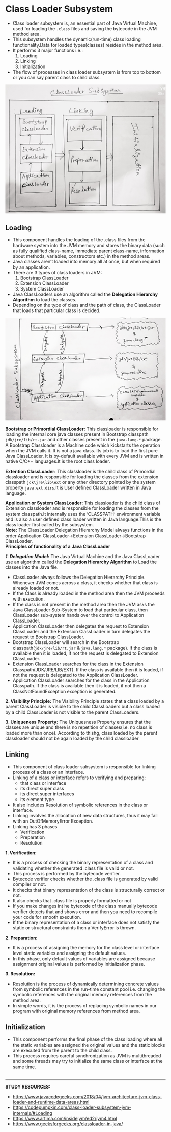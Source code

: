 # Class Loader Subsystem
* Class loader subsystem is, an essential part of Java Virtual Machine, used for loading the `.class` files and saving the bytecode in the JVM method area.
* This subsystem handles the dynamic(run-time) class loading functionality.Data for loaded types(classes) resides in the method area.
* It performs 3 major functions i.e.:
  1. Loading
  2. Linking
  3. Initialization
* The flow of processes in class loader subsystem is from top to bottom or you can say parent class to child class.

![picture alt](https://github.com/mittulmandhan/java-interview-prep/blob/master/img/classloaders/classloader_subsystem.jpg)
  
## Loading
* This component handles the loading of the .class files from the hardware system into the JVM memory and stores the binary data (such as fully qualified class-name, immediate parent class-name, information about methods, variables, constructors etc.) in the method areas.
* Java classes aren’t loaded into memory all at once, but when required by an application.
* There are 3 types of class loaders in JVM: 
  1. Bootstrap ClassLoader
  2. Extension ClassLoader
  3. System ClassLoader
* Java ClassLoaders use an algorithm called the <b>Delegation Hierarchy Algorithm</b> to load the classes.
* Depending on the type of class and the path of class, the ClassLoader that loads that particular class is decided.

![picture alt](https://github.com/mittulmandhan/java-interview-prep/blob/master/img/classloaders/types_of_classloaders.jpg)

__Bootstrap or Primordial ClassLoader:__ This classloader is responsible for loading the internal core java classes present in Bootstrap classpath `jdk/jre/lib/rt.jar` and other classes present in the `java.lang.*` package. A Bootstrap Classloader is a Machine code which kickstarts the operation when the JVM calls it. It is not a java class. Its job is to load the first pure Java ClassLoader. It is by-default available with every JVM and is written in native C/C++ languages.It is the root class loader.

__Extention ClassLoader:__ This classloader is the child class of Primordial classloader and is responsible for loading the classes from the extension classpath `jdk\jre\lib\ext` or any other directory pointed by the system property `java.ext.dirs`.It is User defined ClassLoader written in Java language.

__Application or System ClassLoader:__ This classloader is the child class of Extension classloader and is responsible for loading the classes from the system classpath.It internally uses the ‘CLASSPATH‘ environment variable and is also a user defined class loader written in Java language.This is the class loader first called by the subsystem.
<br>
__Note:__ The ClassLoader Delegation Hierarchy Model always functions in the order Application ClassLoader->Extension ClassLoader->Bootstrap ClassLoader.
<br>
__Principles of functionality of a Java ClassLoader__

___1. Delegation Model:___ The Java Virtual Machine and the Java ClassLoader use an algorithm called the <b>Delegation Hierarchy Algorithm</b> to Load the classes into the Java file.
* ClassLoader always follows the Delegation Hierarchy Principle.
Whenever JVM comes across a class, it checks whether that class is already loaded or not.
* If the Class is already loaded in the method area then the JVM proceeds with execution.
* If the class is not present in the method area then the JVM asks the Java ClassLoader Sub-System to load that particular class, then ClassLoader sub-system hands over the control to Application ClassLoader.
* Application ClassLoader then delegates the request to Extension ClassLoader and the Extension ClassLoader in turn delegates the request to Bootstrap ClassLoader.
* Bootstrap ClassLoader will search in the Bootstrap classpath(`jdk/jre/lib/rt.jar` & `java.lang.*` package). If the class is available then it is loaded, if not the request is delegated to Extension ClassLoader.
* Extension ClassLoader searches for the class in the Extension Classpath(JDK/JRE/LIB/EXT). If the class is available then it is loaded, if not the request is delegated to the Application ClassLoader.
* Application ClassLoader searches for the class in the Application Classpath. If the class is available then it is loaded, if not then a ClassNotFoundException exception is generated.

__2. Visibility Principle:__ The Visibility Principle states that a class loaded by a parent ClassLoader is visible to the child ClassLoaders but a class loaded by a child ClassLoader is not visible to the parent ClassLoaders.

__3. Uniqueness Property:__ The Uniquesness Property ensures that the classes are unique and there is no repetition of classes(i.e. no class is loaded more than once). According to thishg, class loaded by the parent classloader should not be again loaded by the child classloader

## Linking
* This component of class loader subsystem is responsible for linking process of a class or an interface.
* Linking of a class or interface refers to verifying and preparing:
  * that class or interface
  * its direct super class
  * its direct super interfaces
  * its element type
* It also includes Resolution of symbolic references in the class or interface.
* Linking involves the allocation of new data structures, thus it may fail with an OutOfMemoryError Exception.
* Linking has 3 phases
  * Verification
  * Preparation
  * Resolution

__1. Verification:__ 
* It is a process of checking the binary representation of a class and validating whether the generated .class file is valid or not.
* This process is performed by the bytecode verifier.
* Bytecode verifier checks whether the .class file is generated by valid compiler or not.
* It checks that binary representation of the class is structurally correct or not.
* It also checks that .class file is properly formatted or not
* If you make changes int he bytecode of the class manually bytecode verifier detects that and shows error and then you need to recompile your code for smooth execution.
* If the binary representation of a class or interface does not satisfy the static or structural constraints then a VerifyError is thrown.

__2. Preparation:__ 
* It is a process of assigning the memory for the class level or interface level static variables and assigning the default values.
* In this phase, only default values of variables are assigned because assignment original values is performed by Initialization phase.

__3. Resolution:__
* Resolution is the process of dynamically determining concrete values from symbolic references in the run-time constant pool i.e. changing the symbolic references with the original memory references from the method area.
* In simple words, it is the process of replacing symbolic names in our program with original memory references from method area.

## Initialization
* This component performs the final phase of the class loading where all the static variables are assigned the original values and the static blocks are executed from the parent to the child class.
* This process requires careful synchronization as JVM is multithreaded and some threads may try to initialize the same class or interface at the same time.
<br><br>
-----------------------------------------------------------------------------
__STUDY RESOURCES:__
* https://www.javacodegeeks.com/2018/04/jvm-architecture-jvm-class-loader-and-runtime-data-areas.html
* https://codepumpkin.com/class-loader-subsystem-jvm-internals/#Loading
* https://www.artima.com/insidejvm/ed2/jvm4.html
* https://www.geeksforgeeks.org/classloader-in-java/





